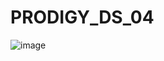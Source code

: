 # PRODIGY_DS_04

![image](https://github.com/user-attachments/assets/afbc0a13-3766-4110-8b15-dbdb1189cc78)
